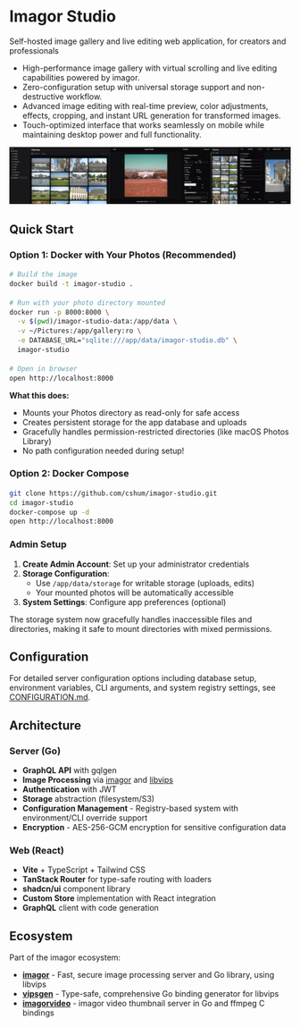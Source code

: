 # Imagor Studio

Self-hosted image gallery and live editing web application, for creators and professionals

* High-performance image gallery with virtual scrolling and live editing capabilities powered by imagor.
* Zero-configuration setup with universal storage support and non-destructive workflow.
* Advanced image editing with real-time preview, color adjustments, effects, cropping, and instant URL generation for transformed images.
* Touch-optimized interface that works seamlessly on mobile while maintaining desktop power and full functionality.

![Screenshots](assets/screenshots.jpg)

## Quick Start

### Option 1: Docker with Your Photos (Recommended)

```bash
# Build the image
docker build -t imagor-studio .

# Run with your photo directory mounted
docker run -p 8000:8000 \
  -v $(pwd)/imagor-studio-data:/app/data \
  -v ~/Pictures:/app/gallery:ro \
  -e DATABASE_URL="sqlite:///app/data/imagor-studio.db" \
  imagor-studio

# Open in browser
open http://localhost:8000
```

**What this does:**
- Mounts your Photos directory as read-only for safe access
- Creates persistent storage for the app database and uploads
- Gracefully handles permission-restricted directories (like macOS Photos Library)
- No path configuration needed during setup!

### Option 2: Docker Compose

```bash
git clone https://github.com/cshum/imagor-studio.git
cd imagor-studio
docker-compose up -d
open http://localhost:8000
```

### Admin Setup

1. **Create Admin Account**: Set up your administrator credentials
2. **Storage Configuration**: 
   - Use `/app/data/storage` for writable storage (uploads, edits)
   - Your mounted photos will be automatically accessible
3. **System Settings**: Configure app preferences (optional)

The storage system now gracefully handles inaccessible files and directories, making it safe to mount directories with mixed permissions.

## Configuration

For detailed server configuration options including database setup, environment variables, CLI arguments, and system registry settings, see [CONFIGURATION.md](CONFIGURATION.md).

## Architecture

### Server (Go)
- **GraphQL API** with gqlgen
- **Image Processing** via [imagor](https://github.com/cshum/imagor) and [libvips](https://github.com/libvips/libvips)
- **Authentication** with JWT
- **Storage** abstraction (filesystem/S3)
- **Configuration Management** - Registry-based system with environment/CLI override support
- **Encryption** - AES-256-GCM encryption for sensitive configuration data

### Web (React)
- **Vite** + TypeScript + Tailwind CSS
- **TanStack Router** for type-safe routing with loaders
- **shadcn/ui** component library
- **Custom Store** implementation with React integration
- **GraphQL** client with code generation

## Ecosystem

Part of the imagor ecosystem:

- **[imagor](https://github.com/cshum/imagor)** - Fast, secure image processing server and Go library, using libvips
- **[vipsgen](https://github.com/cshum/vipsgen)** - Type-safe, comprehensive Go binding generator for libvips
- **[imagorvideo](https://github.com/cshum/imagorvideo)** - imagor video thumbnail server in Go and ffmpeg C bindings
